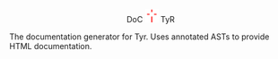 <p align="center">
  DoC
  <img src="logo.png" width="24">
  TyR
</p>

The documentation generator for Tyr.
Uses annotated ASTs to provide HTML documentation.
